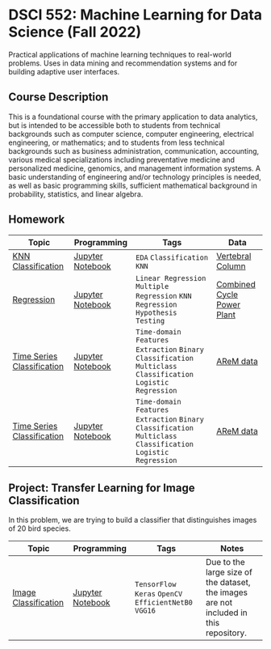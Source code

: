 # DSCI 552: Machine Learning for Data Science (Fall 2022)

Practical applications of machine learning techniques to real-world problems. Uses in data mining and recommendation systems and for building adaptive user interfaces.

## Course Description

This is a foundational course with the primary application to data analytics, but is intended to be accessible both to students from technical backgrounds such as computer science, computer engineering, electrical engineering, or mathematics; and to students from less technical backgrounds such as business administration, communication, accounting, various medical specializations including preventative medicine and personalized medicine, genomics, and management information systems. A basic understanding of engineering and/or technology principles is needed, as well as basic programming skills, sufficient mathematical background in probability, statistics, and linear algebra.

## Homework

| Topic                 | Programming | Tags                                                  | Data  |
| --------------------- | ----------- | ----------------------------------------------------- | ----- |
| [KNN Classification](/Homework%201/Homework1.pdf) | [Jupyter Notebook](/Homework%201/notebook/HW1.ipynb) | `EDA` `Classification` `KNN`|[Vertebral Column](https://archive.ics.uci.edu/dataset/212/vertebral+column) |
| [Regression](/Homework%202/Homework2.pdf) | [Jupyter Notebook](/Homework%202/notebook/HW2.ipynb) | `Linear Regression` `Multiple Regression` `KNN Regression` `Hypothesis Testing`|[Combined Cycle Power Plant](https://archive.ics.uci.edu/dataset/294/combined+cycle+power+plant) |
| [Time Series Classification](/Homework%203/Homework3.pdf) | [Jupyter Notebook](/Homework%203/notebook/HW3.ipynb) | `Time-domain Features Extraction` `Binary Classification` `Multiclass Classification` `Logistic Regression`|[AReM data](https://archive.ics.uci.edu/dataset/366/activity+recognition+system+based+on+multisensor+data+fusion+arem) |
| [Time Series Classification](/Homework%203/Homework3.pdf) | [Jupyter Notebook](/Homework%203/notebook/HW3.ipynb) | `Time-domain Features Extraction` `Binary Classification` `Multiclass Classification` `Logistic Regression`|[AReM data](https://archive.ics.uci.edu/dataset/366/activity+recognition+system+based+on+multisensor+data+fusion+arem) |

## Project: Transfer Learning for Image Classification

In this problem, we are trying to build a classifier that distinguishes images of 20
bird species.

| Topic                 | Programming | Tags                                                  | Notes |
| --------------------- | ----------- | ----------------------------------------------------- | ----- |
| [Image Classification](./finalproject/Final%20Project.pdf) | [Jupyter Notebook](./finalproject/notebook/Final%20Project.ipynb)      | `TensorFlow` `Keras` `OpenCV` `EfficientNetB0` `VGG16`| Due to the large size of the dataset, the images are not included in this repository. |
